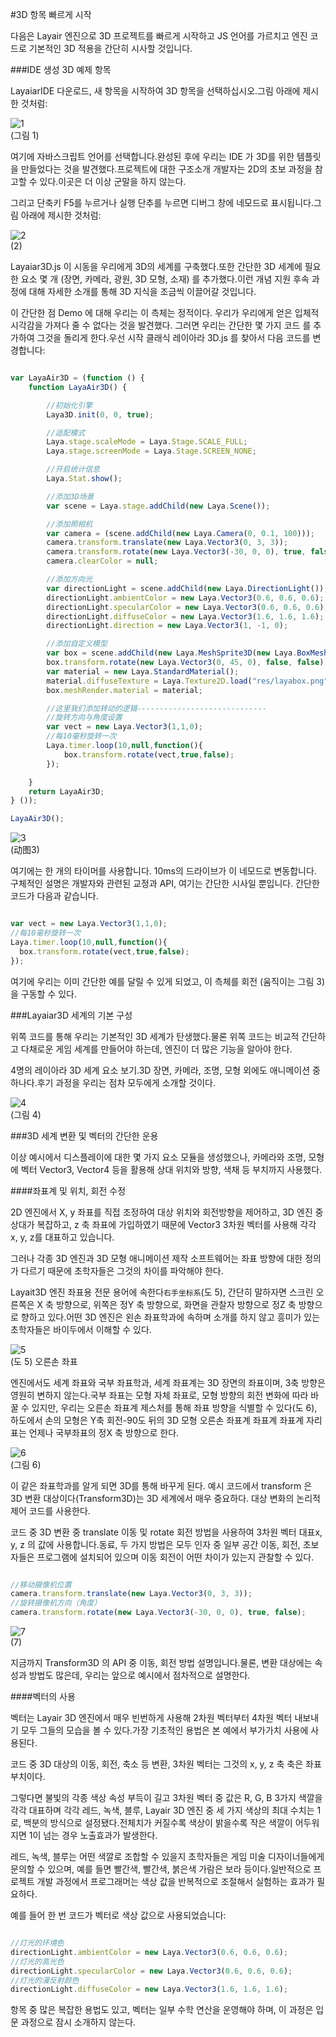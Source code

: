 #3D 항목 빠르게 시작

다음은 Layair 엔진으로 3D 프로젝트를 빠르게 시작하고 JS 언어를 가르치고 엔진 코드로 기본적인 3D 적용을 간단히 시사할 것입니다.

###IDE 생성 3D 예제 항목

LayaiarIDE 다운로드, 새 항목을 시작하여 3D 항목을 선택하십시오.그림 아래에 제시한 것처럼:

![1](img/1.png)</br> (그림 1)

여기에 자바스크립트 언어를 선택합니다.완성된 후에 우리는 IDE 가 3D를 위한 템플릿을 만들었다는 것을 발견했다.프로젝트에 대한 구조소개 개발자는 2D의 초보 과정을 참고할 수 있다.이곳은 더 이상 군말을 하지 않는다.

그리고 단축키 F5를 누르거나 실행 단추를 누르면 디버그 창에 네모드로 표시됩니다.그림 아래에 제시한 것처럼:

![2](img/2.png)</br>(2)

Layaiar3D.js 이 시동을 우리에게 3D의 세계를 구축했다.또한 간단한 3D 세계에 필요한 요소 몇 개 (장면, 카메라, 광원, 3D 모형, 소재) 를 추가했다.이런 개념 지원 후속 과정에 대해 자세한 소개를 통해 3D 지식을 조금씩 이끌어갈 것입니다.

이 간단한 점 Demo 에 대해 우리는 이 측체는 정적이다. 우리가 우리에게 얻은 입체적 시각감을 가져다 줄 수 없다는 것을 발견했다. 그러면 우리는 간단한 몇 가지 코드 를 추가하여 그것을 돌리게 한다.우선 시작 클래식 레이아라 3D.js 를 찾아서 다음 코드를 변경합니다:


```javascript

var LayaAir3D = (function () {
    function LayaAir3D() {

        //初始化引擎
        Laya3D.init(0, 0, true);

        //适配模式
        Laya.stage.scaleMode = Laya.Stage.SCALE_FULL;
        Laya.stage.screenMode = Laya.Stage.SCREEN_NONE;

        //开启统计信息
        Laya.Stat.show();

        //添加3D场景
        var scene = Laya.stage.addChild(new Laya.Scene());

        //添加照相机
        var camera = (scene.addChild(new Laya.Camera(0, 0.1, 100)));
        camera.transform.translate(new Laya.Vector3(0, 3, 3));
        camera.transform.rotate(new Laya.Vector3(-30, 0, 0), true, false);
        camera.clearColor = null;

        //添加方向光
        var directionLight = scene.addChild(new Laya.DirectionLight());
        directionLight.ambientColor = new Laya.Vector3(0.6, 0.6, 0.6);
        directionLight.specularColor = new Laya.Vector3(0.6, 0.6, 0.6);
        directionLight.diffuseColor = new Laya.Vector3(1.6, 1.6, 1.6);
        directionLight.direction = new Laya.Vector3(1, -1, 0);

        //添加自定义模型
        var box = scene.addChild(new Laya.MeshSprite3D(new Laya.BoxMesh(1, 1, 1)));
        box.transform.rotate(new Laya.Vector3(0, 45, 0), false, false);
        var material = new Laya.StandardMaterial();
        material.diffuseTexture = Laya.Texture2D.load("res/layabox.png");
        box.meshRender.material = material;

        //这里我们添加转动的逻辑-----------------------------
        //旋转方向与角度设置
        var vect = new Laya.Vector3(1,1,0);
        //每10毫秒旋转一次
        Laya.timer.loop(10,null,function(){
            box.transform.rotate(vect,true,false);
        });

    }
    return LayaAir3D;
} ());

LayaAir3D();
```


![3](img/3.gif)</br>(动图3)


여기에는 한 개의 타이머를 사용합니다. 10ms의 드라이브가 이 네모드로 변동합니다. 구체적인 설명은 개발자와 관련된 교정과 API, 여기는 간단한 시사일 뿐입니다. 간단한 코드가 다음과 같습니다.


```javascript

var vect = new Laya.Vector3(1,1,0);
//每10毫秒旋转一次
Laya.timer.loop(10,null,function(){
  box.transform.rotate(vect,true,false);
});
```


여기에 우리는 이미 간단한 예를 달릴 수 있게 되었고, 이 측체를 회전 (움직이는 그림 3) 을 구동할 수 있다.



###Layaiar3D 세계의 기본 구성

위쪽 코드를 통해 우리는 기본적인 3D 세계가 탄생했다.물론 위쪽 코드는 비교적 간단하고 다채로운 게임 세계를 만들어야 하는데, 엔진이 더 많은 기능을 알아야 한다.

4명의 레이아라 3D 세계 요소 보기.3D 장면, 카메라, 조명, 모형 외에도 애니메이션 중 하나다.후기 과정을 우리는 점차 모두에게 소개할 것이다.

![4](img/4.png)</br> (그림 4)



###3D 세계 변환 및 벡터의 간단한 운용

이상 예시에서 디스플레이에 대한 몇 가지 요소 모듈을 생성했으나, 카메라와 조명, 모형에 벡터 Vector3, Vector4 등을 활용해 상대 위치와 방향, 색채 등 부치까지 사용했다.

####좌표계 및 위치, 회전 수정

2D 엔진에서 X, y 좌표를 직접 조정하여 대상 위치와 회전방향을 제어하고, 3D 엔진 중 상대가 복잡하고, z 축 좌표에 가입하였기 때문에 Vector3 3차원 벡터를 사용해 각각 x, y, z를 대표하고 있습니다.

그러나 각종 3D 엔진과 3D 모형 애니메이션 제작 소프트웨어는 좌표 방향에 대한 정의가 다르기 때문에 초학자들은 그것의 차이를 파악해야 한다.

Layait3D 엔진 좌표용 전문 용어에 속한다`右手坐标系`(도 5), 간단히 말하자면 스크린 오른쪽은 X 축 방향으로, 위쪽은 정Y 축 방향으로, 화면을 관찰자 방향으로 정Z 축 방향으로 향하고 있다.어떤 3D 엔진은 왼손 좌표학과에 속하며 소개를 하지 않고 흥미가 있는 초학자들은 바이두에서 이해할 수 있다.

![5](img/5.png)</br>(도 5) 오른손 좌표

엔진에서도 세계 좌표와 국부 좌표학과, 세계 좌표계는 3D 장면의 좌표이며, 3축 방향은 영원히 변하지 않는다.국부 좌표는 모형 자체 좌표로, 모형 방향의 회전 변화에 따라 바꿀 수 있지만, 우리는 오른손 좌표계 제스처를 통해 좌표 방향을 식별할 수 있다(도 6), 하도에서 손의 모형은 Y축 회전-90도 뒤의 3D 모형 오른손 좌표계 좌표계 좌표계 자리표는 언제나 국부좌표의 정X 축 방향으로 한다.

![6](img/6.png)</br> (그림 6)

이 같은 좌표학과를 알게 되면 3D를 통해 바꾸게 된다. 예시 코드에서 transform 은 3D 변환 대상이다(Transform3D)는 3D 세계에서 매우 중요하다. 대상 변화의 논리적 제어 코드를 사용한다.

코드 중 3D 변환 중 translate 이동 및 rotate 회전 방법을 사용하여 3차원 벡터 대표x, y, z 의 값에 사용합니다.동료, 두 가지 방법은 모두 인자 중 일부 공간 이동, 회전, 초보자들은 프로그램에 설치되어 있으며 이동 회전이 어떤 차이가 있는지 관찰할 수 있다.


```javascript

//移动摄像机位置
camera.transform.translate(new Laya.Vector3(0, 3, 3));
//旋转摄像机方向（角度）
camera.transform.rotate(new Laya.Vector3(-30, 0, 0), true, false);
```


![7](img/7.png)</br>(7)

지금까지 Transform3D 의 API 중 이동, 회전 방법 설명입니다.물론, 변환 대상에는 속성과 방법도 많은데, 우리는 앞으로 예시에서 점차적으로 설명한다.

####벡터의 사용

벡터는 Layair 3D 엔진에서 매우 빈번하게 사용해 2차원 벡터부터 4차원 벡터 내보내기 모두 그들의 모습을 볼 수 있다.가장 기초적인 용법은 본 예에서 부가가치 사용에 사용된다.

코드 중 3D 대상의 이동, 회전, 축소 등 변환, 3차원 벡터는 그것의 x, y, z 축 축은 좌표부치이다.

그렇다면 불빛의 각종 색상 속성 부득이 길고 3차원 벡터 중 값은 R, G, B 3가지 색깔을 각각 대표하며 각각 레드, 녹색, 블루, Layair 3D 엔진 중 세 가지 색상의 최대 수치는 1로, 백분의 방식으로 설정됐다.전체치가 커질수록 색상이 밝을수록 작은 색깔이 어두워지면 1이 넘는 경우 노출효과가 발생한다.

레드, 녹색, 블루는 어떤 색깔로 조합할 수 있을지 초학자들은 게임 미술 디자이너들에게 문의할 수 있으며, 예를 들면 빨간색, 빨간색, 붉은색 가람은 보라 등이다.일반적으로 프로젝트 개발 과정에서 프로그래머는 색상 값을 반복적으로 조절해서 실험하는 효과가 필요하다.

예를 들어 한 번 코드가 벡터로 색상 값으로 사용되었습니다:


```javascript

//灯光的环境色
directionLight.ambientColor = new Laya.Vector3(0.6, 0.6, 0.6);
//灯光的高光色
directionLight.specularColor = new Laya.Vector3(0.6, 0.6, 0.6);
//灯光的漫反射颜色
directionLight.diffuseColor = new Laya.Vector3(1.6, 1.6, 1.6);
```


항목 중 많은 복잡한 용법도 있고, 벡터는 일부 수학 연산을 운영해야 하며, 이 과정은 입문 과정으로 잠시 소개하지 않는다.